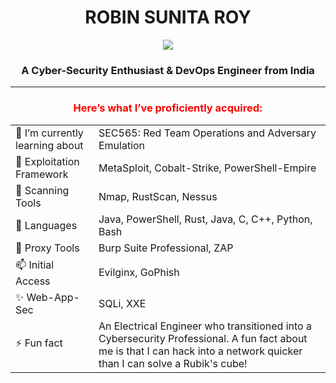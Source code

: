 <h1 align="center">ROBIN SUNITA ROY</h1>

<div align="center">

  ![](https://komarev.com/ghpvc/?username=robin113x&color=ff69b4)
</div>

<div align="center">

<!--  <a href="https://robinroy.cf" target="_blank" > <img src="https://img.shields.io/website?style=plastic&up_message=robinroy.cf&url=https%3A%2F%2Frobinroy.cf" target="_blank"> </a> -->
</div>


<!--
**robinr0y/robinr0y** is a ✨ _special_ ✨ repository because its `README.md` (this file) appears on your GitHub profile.

Here are some ideas to get you started:

- 🔭 I’m currently working on ...
- 🌱 I’m currently learning ...
- 👯 I’m looking to collaborate on ...
- 🤔 I’m looking for help with ...
- 💬 Ask me about ...
- 📫 How to reach me: ...
- 😄 Pronouns: ...
- ⚡ Fun fact: ...
-->


<h3 align="center">A Cyber-Security Enthusiast & DevOps Engineer from India</h3>

</p>

<hr>
<h3 align="center" style="color:red;">Here’s what I’ve proficiently acquired:</h3>
<table align="center">
  <tr>
    <td>🔭 I’m currently learning about</td>
    <td>SEC565: Red Team Operations and Adversary Emulation</td>
  </tr>
  <tr>
    <td>🌱 Exploitation Framework</td>
    <td>MetaSploit, Cobalt-Strike, PowerShell-Empire</td>
  </tr>
  <tr>
    <td>👯 Scanning Tools</td>
    <td>Nmap, RustScan, Nessus</td>
  </tr>
  <tr>
    <td>🤔 Languages</td>
    <td> Java, PowerShell, Rust, Java, C, C++, Python, Bash</td>
  </tr>
  <tr>
    <td>💬 Proxy Tools</td>
    <td>Burp Suite Professional, ZAP</td>
  </tr>
  <tr>
    <td>📫 Initial Access</td>
    <td>Evilginx, GoPhish</td>
  </tr>

   <tr>
    <td>✨ Web-App-Sec</td>
    <td>SQLi, XXE</td>
  </tr>
  <tr>
    
  </tr>
  <tr>
    <td>⚡ Fun fact</td>
    <td>An Electrical Engineer who transitioned into a Cybersecurity Professional. A fun fact about me is that I can hack into a network quicker than I can solve a Rubik's cube!</td>
  </tr>
</table>
